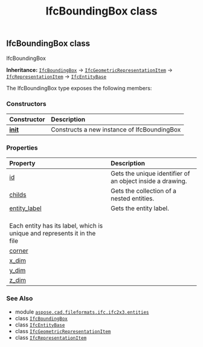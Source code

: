 ﻿---
title: IfcBoundingBox class
second_title: Aspose.CAD for Python via .NET API References
description: 
type: docs
weight: 520
url: /python-net/aspose.cad.fileformats.ifc.ifc2x3.entities/ifcboundingbox/
is_root: false
---

## IfcBoundingBox class

IfcBoundingBox



**Inheritance:** [`IfcBoundingBox`](/cad/python-net/aspose.cad.fileformats.ifc.ifc2x3.entities/ifcboundingbox) → 
[`IfcGeometricRepresentationItem`](/cad/python-net/aspose.cad.fileformats.ifc.ifc2x3.entities/ifcgeometricrepresentationitem) → 
[`IfcRepresentationItem`](/cad/python-net/aspose.cad.fileformats.ifc.ifc2x3.entities/ifcrepresentationitem) → 
[`IfcEntityBase`](/cad/python-net/aspose.cad.fileformats.ifc/ifcentitybase)



The IfcBoundingBox type exposes the following members:

### Constructors
| Constructor | Description |
| :- | :- |
| [__init__](/cad/python-net/aspose.cad.fileformats.ifc.ifc2x3.entities/ifcboundingbox/__init__/#) | Constructs a new instance of IfcBoundingBox |


### Properties
| Property | Description |
| :- | :- |
| [id](/cad/python-net/aspose.cad.fileformats.ifc.ifc2x3.entities/ifcboundingbox/id) | Gets the unique identifier of an object inside a drawing. |
| [childs](/cad/python-net/aspose.cad.fileformats.ifc.ifc2x3.entities/ifcboundingbox/childs) | Gets the collection of a nested entities. |
| [entity_label](/cad/python-net/aspose.cad.fileformats.ifc.ifc2x3.entities/ifcboundingbox/entity_label) | Gets the entity label.<br/>Each entity has its label, which is unique and represents it in the file |
| [corner](/cad/python-net/aspose.cad.fileformats.ifc.ifc2x3.entities/ifcboundingbox/corner) |  |
| [x_dim](/cad/python-net/aspose.cad.fileformats.ifc.ifc2x3.entities/ifcboundingbox/x_dim) |  |
| [y_dim](/cad/python-net/aspose.cad.fileformats.ifc.ifc2x3.entities/ifcboundingbox/y_dim) |  |
| [z_dim](/cad/python-net/aspose.cad.fileformats.ifc.ifc2x3.entities/ifcboundingbox/z_dim) |  |



### See Also
* module [`aspose.cad.fileformats.ifc.ifc2x3.entities`](..)
* class [`IfcBoundingBox`](/cad/python-net/aspose.cad.fileformats.ifc.ifc2x3.entities/ifcboundingbox)
* class [`IfcEntityBase`](/cad/python-net/aspose.cad.fileformats.ifc/ifcentitybase)
* class [`IfcGeometricRepresentationItem`](/cad/python-net/aspose.cad.fileformats.ifc.ifc2x3.entities/ifcgeometricrepresentationitem)
* class [`IfcRepresentationItem`](/cad/python-net/aspose.cad.fileformats.ifc.ifc2x3.entities/ifcrepresentationitem)
